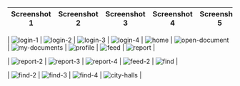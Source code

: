 | Screenshot 1 | Screenshot 2 | Screenshot 3 | Screenshot 4 | Screenshot 5 |
|--------------|--------------|--------------| -------------|--------------|

| ![login-1](https://github.com/madd47emz/wathaequi-mobile/assets/59306831/bb526166-12bf-461b-bd65-37524fe02827) | ![login-2](https://github.com/madd47emz/wathaequi-mobile/assets/59306831/734dd291-cbbc-42d0-9724-eec894c146d7) | ![login-3](https://github.com/madd47emz/wathaequi-mobile/assets/59306831/003641e3-4f98-414e-a4e3-ef1632632224) | ![login-4](https://github.com/madd47emz/wathaequi-mobile/assets/59306831/037225ff-bae2-4c74-8b7b-aca147c07428) | ![home](https://github.com/madd47emz/wathaequi-mobile/assets/59306831/86129af3-5e68-47ac-ac01-c2effaa81f26) | ![open-document](https://github.com/madd47emz/wathaequi-mobile/assets/59306831/ef133ad8-e108-4eb9-a9ee-90229ef72379) | ![my-documents](https://github.com/madd47emz/wathaequi-mobile/assets/59306831/4f9a1bb4-d14f-49bc-a83a-07c4f4d5f5ca) | ![profile](https://github.com/madd47emz/wathaequi-mobile/assets/59306831/1bff916f-8e31-4b56-bd4c-157e573f3e1a) | ![feed](https://github.com/madd47emz/wathaequi-mobile/assets/59306831/ea946ad8-f7b3-4eda-89df-8cd64367c892) | ![report](https://github.com/madd47emz/wathaequi-mobile/assets/59306831/f9b3ca6d-2956-4646-b9c5-dfa82aa4a018) |

| ![report-2](https://github.com/madd47emz/wathaequi-mobile/assets/59306831/1b66fd84-f524-4240-a2dd-149d27c4365f) | ![report-3](https://github.com/madd47emz/wathaequi-mobile/assets/59306831/5155d1fa-30ba-45d8-8203-05b2be97f881) | ![report-4](https://github.com/madd47emz/wathaequi-mobile/assets/59306831/84278a73-0b36-46eb-83d1-d31f95b9800b) | ![feed-2](https://github.com/madd47emz/wathaequi-mobile/assets/59306831/30934608-fc6f-4cd3-ad63-745e03efaffc) | ![find](https://github.com/madd47emz/wathaequi-mobile/assets/59306831/fb8618ad-cadf-44da-9ac9-dcd7e988c4a7) |

| ![find-2](https://github.com/madd47emz/wathaequi-mobile/assets/59306831/4c040e1d-9af2-4bd8-bf2c-09ad9f8a1b9b) | ![find-3](https://github.com/madd47emz/wathaequi-mobile/assets/59306831/9ac1e270-6f51-48ab-9c75-a4461640fb32) | ![find-4](https://github.com/madd47emz/wathaequi-mobile/assets/59306831/01014c3d-3882-4053-a362-710846933bac) | ![city-halls](https://github.com/madd47emz/wathaequi-mobile/assets/59306831/dc10c080-a11e-4094-b779-0963ecc873fd) |
